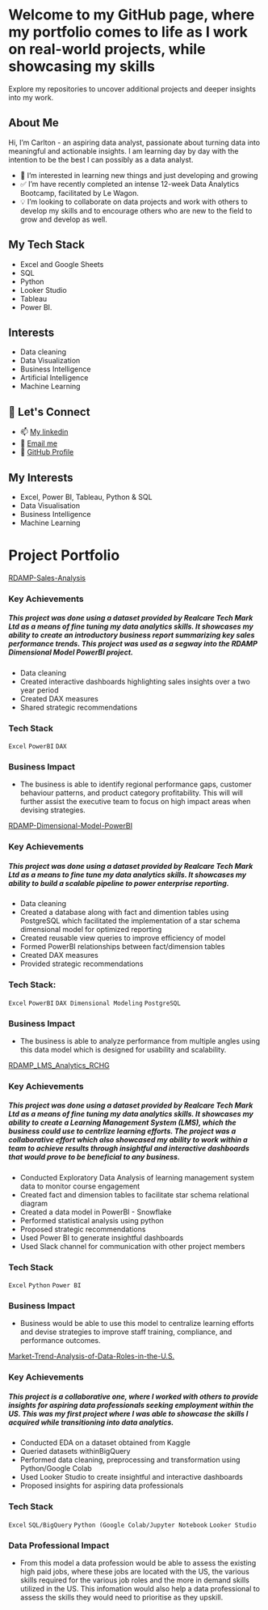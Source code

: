 # Welcome to my GitHub page, where my portfolio comes to life as I work on real-world projects, while showcasing my skills
Explore my repositories to uncover additional projects and deeper insights into my work.

## About Me
Hi, I’m Carlton - an aspiring data analyst, passionate about turning data into meaningful and actionable insights. I am learning day by day with the intention to be the best I can possibly as a data analyst.
- 📖 I’m interested in learning new things and just developing and growing
- ✅ I’m have recently completed an intense 12-week Data Analytics Bootcamp, facilitated by Le Wagon.
- 💡 I’m looking to collaborate on data projects and work with others to develop my skills and to encourage others who are new to the field to grow and develop as well.
## My Tech Stack
- Excel and Google Sheets
- SQL
- Python
- Looker Studio
- Tableau
- Power BI.

## Interests
- Data cleaning
- Data Visualization
- Business Intelligence
- Artificial Intelligence
- Machine Learning

## 🤝 Let's Connect
- 📫 [My linkedin](http://www.linkedin.com/in/carlton-francis-967435314)
- 📧 [Email me](https://mail.google.com/mail/u/0/?fs=1&tf=cm&to=dymnfrncs@gmail.com)
- 🔗 [GitHub Profile](https://github.com/Carlton756)
  
## My Interests
- Excel, Power BI, Tableau, Python & SQL
- Data Visualisation
- Business Intelligence
- Machine Learning

# Project Portfolio
[RDAMP-Sales-Analysis](https://github.com/Carlton756/RDAMP-Sales-Analysis)
### Key Achievements
##### This project was done using a dataset provided by ***Realcare Tech Mark Ltd*** as a means of fine tuning my data analytics skills. It showcases my ability to create an introductory business report summarizing key sales performance trends. This project was used as a segway into the RDAMP Dimensional Model PowerBI project.
- Data cleaning
- Created interactive dashboards highlighting sales insights over a two year period
- Created DAX measures
- Shared strategic recommendations

### Tech Stack
```Excel``` ```PowerBI``` ```DAX```

### Business Impact
- The business is able to identify regional performance gaps, customer behaviour patterns, and product category profitability. This will will further assist the executive team to focus on high impact areas when devising strategies.
  
[RDAMP-Dimensional-Model-PowerBI](https://github.com/Carlton756/RDAMP-Dimensional-Model-PowerBI)
### Key Achievements
##### This project was done using a dataset provided by ***Realcare Tech Mark Ltd*** as a means to fine tune my data analytics skills. It showcases my ability to build a scalable pipeline to power enterprise reporting.
- Data cleaning
- Created a database along with fact and dimention tables using PostgreSQL which facilitated the implementation of a star schema dimensional model for optimized reporting
- Created reusable view queries to improve efficiency of model
- Formed PowerBI relationships between fact/dimension tables
- Created DAX measures
- Provided strategic recommendations

### Tech Stack:
```Excel``` ```PowerBI``` ```DAX Dimensional Modeling``` ```PostgreSQL```

### Business Impact
- The business is able to analyze performance from multiple angles using this data model which is designed for usability and scalability.

[RDAMP_LMS_Analytics_RCHG](https://github.com/Carlton756/RDAMP_LMS_Analytics_RCHG) 
### Key Achievements
##### This project was done using a dataset provided by ***Realcare Tech Mark Ltd*** as a means of fine tuning my data analytics skills. It showcases my ability to create a Learning Management System (LMS), which the business could use to centrlize learning efforts. The project was a collaborative effort which also showcased my ability to work within a team to achieve results through insightful and interactive dashboards that would prove to be beneficial to any business.

- Conducted Exploratory Data Analysis of learning management system data to monitor course engagement
- Created fact and dimension tables to facilitate star schema relational diagram
- Created a data model in PowerBI - Snowflake
- Performed statistical analysis using python
- Proposed strategic recommendations
- Used Power BI to generate insightful dashboards
- Used Slack channel for communication with other project members

### Tech Stack
```Excel``` ```Python``` ```Power BI```

### Business Impact
- Business would be able to use this model to centralize learning efforts and devise strategies to improve staff training, compliance, and performance outcomes.

[Market-Trend-Analysis-of-Data-Roles-in-the-U.S.](https://github.com/Carlton756/Market-Trend-Analysis-of-Data-Roles-in-the-U.S.)
### Key Achievements
##### This project is a collaborative one, where I worked with others to provide insights for aspiring data professionals seeking employment within the US. This was my first project where I was able to showcase the skills I acquired while transitioning into data analytics.

- Conducted EDA on a dataset obtained from Kaggle
- Queried datasets withinBigQuery
- Performed data cleaning, preprocessing and transformation using Python/Google Colab
- Used Looker Studio to create insightful and interactive dashboards
- Proposed insights for aspiring data professionals

### Tech Stack
```Excel``` ```SQL/BigQuery``` ```Python (Google Colab/Jupyter Notebook``` ```Looker Studio```
### Data Professional Impact
- From this model a data profession would be able to assess the existing high paid jobs, where these jobs are located with the US, the various skills required for the various job roles and the more in demand skills utilized in the US. This infomation would also help a data professional to assess the skills they would need to prioritise as they upskill.




